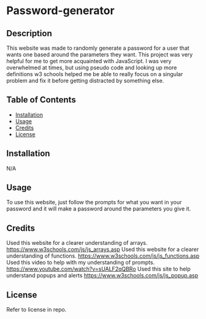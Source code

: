 # Password-generator

## Description

This website was made to randomly generate a password for a user that wants one based around the parameters they want. This project was very helpful for me to get more acquainted with JavaScript. I was very overwhelmed at times, but using pseudo code and looking up more definitions w3 schools helped me be able to really focus on a singular problem and fix it before getting distracted by something else. 

## Table of Contents

- [Installation](#installation)
- [Usage](#usage)
- [Credits](#credits)
- [License](#license)

## Installation

N/A

## Usage

  To use this website, just follow the prompts for what you want in your password and it will make a password around the parameters you give it. 
  
## Credits

  Used this website for a clearer understanding of arrays. https://www.w3schools.com/js/js_arrays.asp 
  Used this website for a clearer understanding of functions. https://www.w3schools.com/js/js_functions.asp 
  Used this video to help with my understanding of prompts. https://www.youtube.com/watch?v=sUALF2qQBRo
  Used this site to help understand popups and alerts https://www.w3schools.com/js/js_popup.asp

## License

  Refer to license in repo. 
